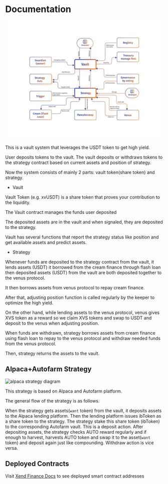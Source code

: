# Documentation

![vault diagram](https://github.com/xendfinance/x-vault/blob/main/public/images/diagram.jpg)

This is a vault system that leverages the USDT token to get high yield.

User deposits tokens to the vault. The vault deposits or withdraws tokens to the strategy contract based on current assets and position of strategy.

Now the system consists of mainly 2 parts: vault token(share token) and strategy.

- Vault

Vault Token (e.g. xvUSDT)  is a share token that proves your contribution to the liquidity.

The Vault contract manages the funds user deposited

The deposited assets are in the vault and when signaled, they are deposited to the strategy.

Vault has several functions that report the strategy status like position and get available assets and predict assets.

- Strategy

Whenever funds are deposited to the strategy contract from the vault, it lends assets (USDT) it borrowed  from the cream finance through flash loan then deposited  assets (USDT) from the vault are both deposited together to the venus protocol.

It then borrows assets from venus protocol to repay  cream finance.

After that, adjusting position function is called regularly by the keeper to optimize the high yield.

On the other hand, while lending assets to the venus protocol, venus gives XVS token as a reward so we claim XVS tokens and swap to USDT and deposit to the venus when adjusting position.

When funds are withdrawn, strategy borrows assets from cream finance using flash loan to repay to the venus protocol and withdraw needed funds from the venus protocol.

Then, strategy returns the assets to the vault.

## Alpaca+Autofarm Strategy

![alpaca strategy diagram](https://i.imgur.com/1UjnMdF.png)

This strategy is based on Alpaca and Autofarm platform.

The general flow of the strategy is as follows.

When the strategy gets assets(`want` token) from the vault, it deposits assets to the Alpaca lending platform. Then the lending platform issues ibToken as a share token to the strategy. The strategy stake this share token (ibToken) to the corresponding Autofarm vault. This is a deposit action.
After depositing assets, the strategy checks AUTO reward regularly and if enough to harvest, harvests AUTO token and swap it to the asset(`want` token) and deposit again just like compounding. Withdraw action is vice versa.

## Deployed Contracts

Visit [Xend Finance Docs](https://docs.xend.finance/contracts/registry) to see deployed smart contract addresses

